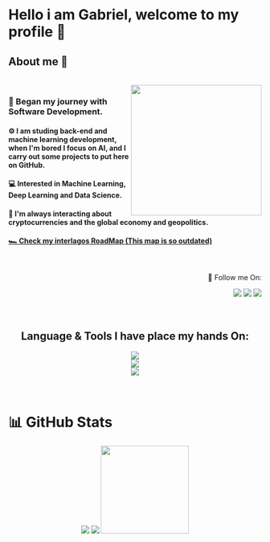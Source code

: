 <!--Banner aqui -->

# Hello i am Gabriel, welcome to my profile 👋

## About me 🚀
<!--<img height="30em" src="https://visitcount.itsvg.in/api?id=w7b&label=Profile%20Views&color=1&icon=2&pretty=false)](https://visitcount.itsvg.in"/>-->

<br>

<img align="right" height="260rem" src="https://github.com/w7b/w7b/blob/main/Windows_95_PNG.png"/>

<h3>💫 Began my journey with Software Development.</h3>
<h4>⚙️ I am studing back-end and machine learning development, when I'm bored I focus on AI, and I carry out some projects to put here on GitHub.</h4>
<h4>💻 Interested in Machine Learning, Deep Learning and Data Science.</h4>
<h4>🌱 I'm always interacting about cryptocurrencies and the global economy and geopolitics.</h4>
<h4><a href="https://roadmap.sh/r/my-road-map-tgvfm">🏎️ Check my interlagos RoadMap (This map is so outdated)</a></h4>

<br/>

<div align="right">
  <p>👤 Follow me On:</p>
  <a href="https://www.linkedin.com/in/gabrielchedid" alt="Linkedln"><img src="https://img.shields.io/badge/Linkedln-1363ad?style=for-the-badge"></a>
  <a href="https://x.com/smoothy_gabriel" alt="X"><img src="https://img.shields.io/badge/X (Twitter)-191919?style=for-the-badge"></a>
  <a href="https://www.instagram.com/gabriel.y.c/" alt="Instagram"><img src="https://img.shields.io/badge/Instagram-7100a6?style=for-the-badge"></a>
  
</div>

<br/>
<br/>

<h2 align="center">Language & Tools I have place my hands On:</h1>

<div align="center">
  <img src="https://skillicons.dev/icons?i=java,spring,gradle,postman,py" /></br>
  <img src="https://skillicons.dev/icons?i=mongodb,postgres,mysql,sqlite" /></br>
  <img src="https://skillicons.dev/icons?i=docker,linux,debian" /></br>
<!--  <img src="https://skillicons.dev/icons?i=html,css,linux,eclipse" /></br>
  <img src="https://skillicons.dev/icons?i=js,nodejs,java" /></br>
  <img src="https://skillicons.dev/icons?i=github,git,selenium" /></br>-->
</div>

<br/>
<br/>

<h1>📊 GitHub Stats</h1>
<div align="center">
  <img src="https://github-readme-stats.vercel.app/api?username=w7b&theme=react&show_icons=true&hide_border=true&count_private=true"></a>
  <img src="https://github-readme-streak-stats.herokuapp.com/?user=w7b&theme=react&hide_border=true"></a>
  <img height="175em" src="https://github-readme-stats.vercel.app/api/top-langs/?username=w7b&theme=react&show_icons=true&hide_border=true&layout=compact"></a>
</div>
